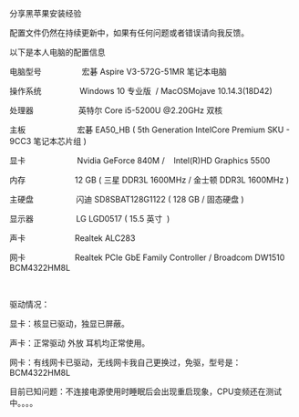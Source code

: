 <p>分享黑苹果安装经验</p>
<p>配置文件仍然在持续更新中，如果有任何问题或者错误请向我反馈。</p>
<p align="left">以下是本人电脑的配置信息</p><p align="left">电脑型号&nbsp; &nbsp;&nbsp; &nbsp;&nbsp; &nbsp;&nbsp; &nbsp;&nbsp; &nbsp;&nbsp; &nbsp;宏碁 Aspire V3-572G-51MR 笔记本电脑</p><p align="left">操作系统&nbsp; &nbsp;&nbsp; &nbsp;&nbsp; &nbsp;&nbsp; &nbsp;&nbsp; &nbsp;&nbsp;&nbsp;Windows 10 专业版&nbsp;&nbsp;/ MacOSMojave 10.14.3(18D42)</p><p align="left">处理器&nbsp; &nbsp;&nbsp; &nbsp;&nbsp; &nbsp;&nbsp; &nbsp;&nbsp; &nbsp;&nbsp; &nbsp;&nbsp;&nbsp;英特尔 Core i5-5200U @2.20GHz 双核</p><p align="left">主板&nbsp; &nbsp;&nbsp; &nbsp;&nbsp; &nbsp;&nbsp; &nbsp;&nbsp; &nbsp;&nbsp; &nbsp;&nbsp; &nbsp;&nbsp;&nbsp;宏碁 EA50_HB ( 5th Generation IntelCore Premium SKU - 9CC3 笔记本芯片组 )</p><p align="left">显卡&nbsp; &nbsp;&nbsp; &nbsp;&nbsp; &nbsp;&nbsp; &nbsp;&nbsp; &nbsp;&nbsp; &nbsp;&nbsp; &nbsp;&nbsp;&nbsp;Nvidia GeForce 840M /&nbsp; &nbsp; Intel(R)HD Graphics 5500</p><p align="left">内存&nbsp; &nbsp;&nbsp; &nbsp;&nbsp; &nbsp;&nbsp; &nbsp;&nbsp; &nbsp;&nbsp; &nbsp;&nbsp; &nbsp; 12 GB ( 三星 DDR3L 1600MHz / 金士顿 DDR3L 1600MHz )</p><p align="left">主硬盘&nbsp; &nbsp;&nbsp; &nbsp;&nbsp; &nbsp;&nbsp; &nbsp;&nbsp; &nbsp;&nbsp; &nbsp; 闪迪 SD8SBAT128G1122 ( 128 GB / 固态硬盘 )</p><p align="left">显示器&nbsp; &nbsp;&nbsp; &nbsp;&nbsp; &nbsp;&nbsp; &nbsp;&nbsp; &nbsp;&nbsp; &nbsp; LG LGD0517 ( 15.5 英寸&nbsp;&nbsp;)</p><p align="left">声卡&nbsp; &nbsp;&nbsp; &nbsp;&nbsp; &nbsp;&nbsp; &nbsp;&nbsp; &nbsp;&nbsp; &nbsp;&nbsp; &nbsp; Realtek ALC283</p><p align="left">网卡&nbsp; &nbsp;&nbsp; &nbsp;&nbsp; &nbsp;&nbsp; &nbsp;&nbsp; &nbsp;&nbsp; &nbsp;&nbsp; &nbsp; Realtek PCIe GbE Family Controller / Broadcom DW1510 BCM4322HM8L</p><br />
<p align="left">驱动情况：</p><p align="left">显卡：核显已驱动，独显已屏蔽。</p><p align="left">声卡：正常驱动 外放 耳机均正常使用。</p><p align="left">网卡：有线网卡已驱动，无线网卡我自己更换过，免驱，型号是：BCM4322HM8L</p><p align="left"><p align="left">目前已知问题：不连接电源使用时睡眠后会出现重启现象，CPU变频还在测试中。。。。</p>
